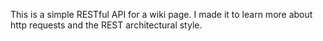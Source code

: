 This is a simple RESTful API for a wiki page. I made it to learn more about http requests and the REST architectural style.